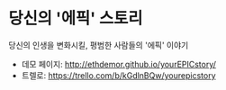 당신의 '에픽' 스토리
=============

당신의 인생을 변화시킬, 평범한 사람들의 '에픽' 이야기

- 데모 페이지: http://ethdemor.github.io/yourEPICstory/
- 트렐로: https://trello.com/b/kGdlnBQw/yourepicstory
